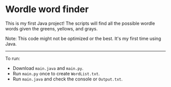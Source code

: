 # Wordle word finder

This is my first Java project! The scripts will find all the possible wordle words given the greens, yellows, and grays.

Note: This code might not be optimized or the best. It's my first time using Java.

<hr>

To run:
- Download `main.java` and `main.py`.
- Run `main.py` once to create `WordList.txt`.
- Run `main.java` and check the console or `Output.txt`.
